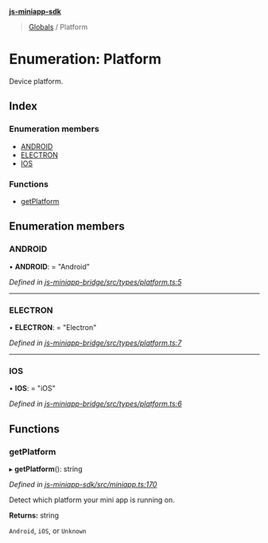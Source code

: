 **[js-miniapp-sdk](../README.md)**

> [Globals](../README.md) / Platform

# Enumeration: Platform

Device platform.

## Index

### Enumeration members

* [ANDROID](platform.md#android)
* [ELECTRON](platform.md#electron)
* [IOS](platform.md#ios)

### Functions

* [getPlatform](platform.md#getplatform)

## Enumeration members

### ANDROID

•  **ANDROID**:  = "Android"

*Defined in [js-miniapp-bridge/src/types/platform.ts:5](https://github.com/rakutentech/js-miniapp/blob/759cace/js-miniapp-bridge/src/types/platform.ts#L5)*

___

### ELECTRON

•  **ELECTRON**:  = "Electron"

*Defined in [js-miniapp-bridge/src/types/platform.ts:7](https://github.com/rakutentech/js-miniapp/blob/759cace/js-miniapp-bridge/src/types/platform.ts#L7)*

___

### IOS

•  **IOS**:  = "iOS"

*Defined in [js-miniapp-bridge/src/types/platform.ts:6](https://github.com/rakutentech/js-miniapp/blob/759cace/js-miniapp-bridge/src/types/platform.ts#L6)*

## Functions

### getPlatform

▸ **getPlatform**(): string

*Defined in [js-miniapp-sdk/src/miniapp.ts:170](https://github.com/rakutentech/js-miniapp/blob/759cace/js-miniapp-sdk/src/miniapp.ts#L170)*

Detect which platform your mini app is running on.

**Returns:** string

`Android`, `iOS`, or `Unknown`
